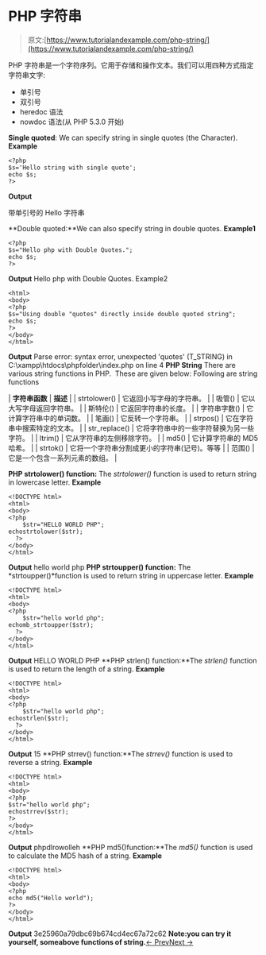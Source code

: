# PHP 字符串

> 原文:[https://www.tutorialandexample.com/php-string/](https://www.tutorialandexample.com/php-string/)

PHP 字符串是一个字符序列。它用于存储和操作文本。我们可以用四种方式指定字符串文字:

*   单引号
*   双引号
*   heredoc 语法
*   nowdoc 语法(从 PHP 5.3.0 开始)

**Single quoted**: We can specify string in single quotes (the Character). **Example**

```
<?php
$s='Hello string with single quote'; 
echo $s; 
?>

```

**Output**

带单引号的 Hello 字符串

**Double quoted:**We can also specify string in double quotes. **Example1**

```
<?php
$s="Hello php with Double Quotes.";
echo $s;
?>

```

**Output** Hello php with Double Quotes. Example2

```
<html>
<body>
<?php
$s="Using double "quotes" directly inside double quoted string"; 
echo $s; 
?>
</body>
</html>
```

**Output** Parse error: syntax error, unexpected 'quotes' (T_STRING) in C:\xampp\htdocs\phpfolder\index.php on line 4 **PHP String** There are various string functions in PHP.  These are given below: Following are string functions

| **字符串函数** | **描述** |
| strtolower() | 它返回小写字母的字符串。 |
| 吸管() | 它以大写字母返回字符串。 |
| 斯特伦() | 它返回字符串的长度。 |
| 字符串字数() | 它计算字符串中的单词数。 |
| 笔画() | 它反转一个字符串。 |
| strpos() | 它在字符串中搜索特定的文本。 |
| str_replace() | 它将字符串中的一些字符替换为另一些字符。 |
| ltrim() | 它从字符串的左侧移除字符。 |
| md5() | 它计算字符串的 MD5 哈希。 |
| strtok() | 它将一个字符串分割成更小的字符串(记号)。等等 |
| 范围() | 它是一个包含一系列元素的数组。 |

**PHP strtolower() function:** The *strtolower()* function is used to return string in lowercase letter. **Example**

```
<!DOCTYPE html>
<html>
<body>
<?php
    $str="HELLO WORLD PHP";
echostrtolower($str);
  ?>
</body>
</html>
```

**Output** hello world php **PHP strtoupper() function:** The *strtoupper()*function is used to return string in uppercase letter. **Example**

```
<!DOCTYPE html>
<html>
<body>
<?php
    $str="hello world php";
echomb_strtoupper($str);
  ?>
</body>
</html>
```

**Output** HELLO WORLD PHP **PHP strlen() function:**The *strlen()* function is used to return the length of a string. **Example**

```
<!DOCTYPE html>
<html>
<body>
<?php
    $str="hello world php";
echostrlen($str);
  ?>
</body>
</html>
```

**Output** 15 **PHP strrev() function:**The *strrev()* function is used to reverse a string. **Example**

```
<!DOCTYPE html>
<html>
<body>
<?php
$str="hello world php";
echostrrev($str);
?>
</body>
</html>
```

**Output** phpdlrowolleh **PHP md5()function:**The *md5()* function is used to calculate the MD5 hash of a string. **Example**

```
<!DOCTYPE html>
<html>
<body>
<?php
echo md5("Hello world");
?>
</body>
</html>
```

**Output** 3e25960a79dbc69b674cd4ec67a72c62 **Note:you can try it yourself, someabove functions of string.**[← Prev](https://www.tutorialandexample.com/php-array-functions)[Next →](https://www.tutorialandexample.com/php-forms)